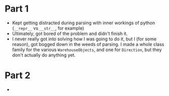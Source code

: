 # Part 1
* Kept getting distracted during parsing with inner workings of python (`__repr__` vs `__str__`, for example)
* Ultimately, got bored of the problem and didn't finish it.
* I never really got into solving how I was going to do it, but I (for some reason), got bogged down in the weeds of parsing. I made a whole class family for the various `WarehouseObjects`, and one for `Direction`, but they don't actually do anything yet.

# Part 2
* 